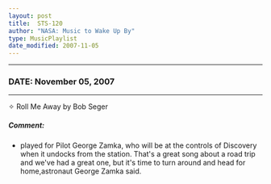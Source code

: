 ```yaml
---
layout: post
title:  STS-120
author: "NASA: Music to Wake Up By"
type: MusicPlaylist
date_modified: 2007-11-05
---
```


----
### DATE: November 05, 2007
----
✧ Roll Me Away by Bob Seger

##### Comment:
* played for Pilot George Zamka, who will be at the controls of Discovery when it undocks from the station. That's a great song about a road trip and we've had a great one, but it's time to turn around and head for home,astronaut George Zamka said.
